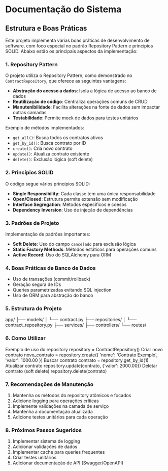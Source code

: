 # Documentação do Sistema

## Estrutura e Boas Práticas

Este projeto implementa várias boas práticas de desenvolvimento de software, com foco especial no padrão Repository Pattern e princípios SOLID. Abaixo estão os principais aspectos da implementação:

### 1. Repository Pattern

O projeto utiliza o Repository Pattern, como demonstrado no `ContractRepository`, que oferece as seguintes vantagens:

- **Abstração do acesso a dados**: Isola a lógica de acesso ao banco de dados
- **Reutilização de código**: Centraliza operações comuns de CRUD
- **Manutenibilidade**: Facilita alterações na fonte de dados sem impactar outras camadas
- **Testabilidade**: Permite mock de dados para testes unitários

Exemplo de métodos implementados:
- `get_all()`: Busca todos os contratos ativos
- `get_by_id()`: Busca contrato por ID
- `create()`: Cria novo contrato
- `update()`: Atualiza contrato existente
- `delete()`: Exclusão lógica (soft delete)

### 2. Princípios SOLID

O código segue vários princípios SOLID:

- **Single Responsibility**: Cada classe tem uma única responsabilidade
- **Open/Closed**: Estrutura permite extensão sem modificação
- **Interface Segregation**: Métodos específicos e coesos
- **Dependency Inversion**: Uso de injeção de dependências

### 3. Padrões de Projeto

Implementação de padrões importantes:

- **Soft Delete**: Uso do campo `cancelado` para exclusão lógica
- **Static Factory Methods**: Métodos estáticos para operações comuns
- **Active Record**: Uso do SQLAlchemy para ORM

### 4. Boas Práticas de Banco de Dados

- Uso de transações (commit/rollback)
- Geração segura de IDs
- Queries parametrizadas evitando SQL injection
- Uso de ORM para abstração do banco

### 5. Estrutura do Projeto

app/
├── models/
│ └── contract.py
├── repositories/
│ └── contract_repository.py
├── services/
├── controllers/
└── routes/

### 6. Como Utilizar

Exemplo de uso do repository
repository = ContractRepository()
Criar novo contrato
novo_contrato = repository.create({
'nome': 'Contrato Exemplo',
'valor': 1000.00
})
Buscar contrato
contrato = repository.get_by_id(1)
Atualizar contrato
repository.update(contrato, {'valor': 2000.00})
Deletar contrato (soft delete)
repository.delete(contrato)


### 7. Recomendações de Manutenção

1. Mantenha os métodos do repository atômicos e focados
2. Adicione logging para operações críticas
3. Implemente validações na camada de serviço
4. Mantenha a documentação atualizada
5. Adicione testes unitários para cada operação

### 8. Próximos Passos Sugeridos

1. Implementar sistema de logging
2. Adicionar validações de dados
3. Implementar cache para queries frequentes
4. Criar testes unitários
5. Adicionar documentação de API (Swagger/OpenAPI)




